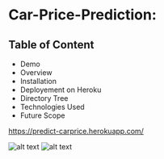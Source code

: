 # Car-Price-Prediction:
## Table of Content
- Demo
- Overview
- Installation
- Deployement on Heroku
- Directory Tree
- Technologies Used
- Future Scope

https://predict-carprice.herokuapp.com/

![alt text](https://raw.githubusercontent.com/GattemBharath/Car-Price-Prediction/Master/templates/to/1.png)
![alt text](https://raw.githubusercontent.com/GattemBharath/Car-Price-Prediction/Master/templates/to/2.png)
